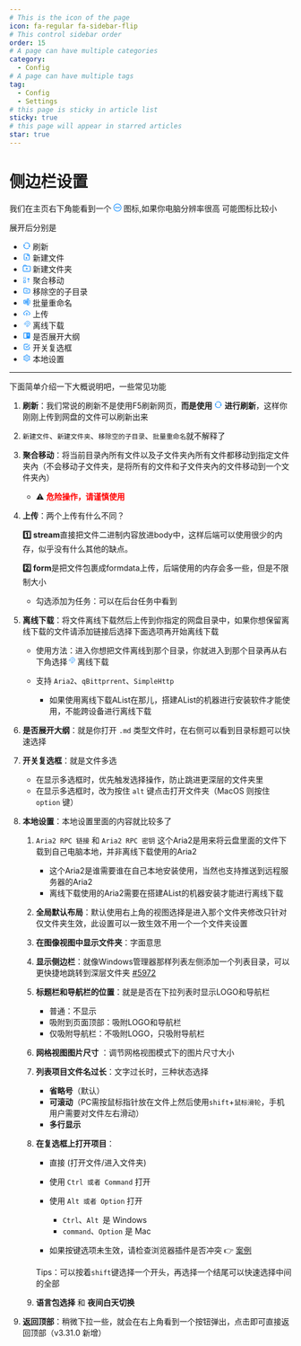 ```yaml
---
# This is the icon of the page
icon: fa-regular fa-sidebar-flip
# This control sidebar order
order: 15
# A page can have multiple categories
category:
  - Config
# A page can have multiple tags
tag:
  - Config
  - Settings
# this page is sticky in article list
sticky: true
# this page will appear in starred articles
star: true
---
```


# 侧边栏设置

我们在主页右下角能看到一个 <span style="color: rgb(24, 144, 255);"><svg fill="none" stroke-width="0" xmlns="http://www.w3.org/2000/svg" viewBox="0 0 24 24" class="toolbar-toggle hope-icon hope-c-XNyZK hope-c-PJLV hope-c-PJLV-ifkxHPo-css" height="1em" width="1em" style="overflow: visible;"><path fill="currentColor" d="M7 14a2 2 0 100-4 2 2 0 000 4zM14 12a2 2 0 11-4 0 2 2 0 014 0zM17 14a2 2 0 100-4 2 2 0 000 4z"></path><path fill="currentColor" fill-rule="evenodd" d="M24 12c0 6.627-5.373 12-12 12S0 18.627 0 12 5.373 0 12 0s12 5.373 12 12zm-2 0c0 5.523-4.477 10-10 10S2 17.523 2 12 6.477 2 12 2s10 4.477 10 10z" clip-rule="evenodd"></path></svg></span> 图标,如果你电脑分辨率很高 可能图标比较小

展开后分别是

- <span style="color: rgb(24, 144, 255);"><svg fill="currentColor" stroke-width="0" xmlns="http://www.w3.org/2000/svg" viewBox="0 0 24 24" class="hope-icon hope-c-XNyZK hope-c-PJLV hope-c-PJLV-ifkxHPo-css" tips="refresh" height="1em" width="1em" style="overflow: visible;"><path fill="none" d="M0 0h24v24H0z"></path><path d="M5.463 4.433A9.961 9.961 0 0112 2c5.523 0 10 4.477 10 10 0 2.136-.67 4.116-1.81 5.74L17 12h3A8 8 0 006.46 6.228l-.997-1.795zm13.074 15.134A9.961 9.961 0 0112 22C6.477 22 2 17.523 2 12c0-2.136.67-4.116 1.81-5.74L7 12H4a8 8 0 0013.54 5.772l.997 1.795z"></path></svg></span> 刷新 
- <span style="color: rgb(24, 144, 255);"><svg fill="none" stroke-width="0" xmlns="http://www.w3.org/2000/svg" viewBox="0 0 24 24" class="hope-icon hope-c-XNyZK hope-c-PJLV hope-c-PJLV-ifkxHPo-css" tips="new_file" height="1em" width="1em" style="overflow: visible;"><path fill="currentColor" d="M10 18v-2H8v-2h2v-2h2v2h2v2h-2v2h-2z"></path><path fill="currentColor" fill-rule="evenodd" d="M6 2a3 3 0 00-3 3v14a3 3 0 003 3h12a3 3 0 003-3V9a7 7 0 00-7-7H6zm0 2h7v5h6v10a1 1 0 01-1 1H6a1 1 0 01-1-1V5a1 1 0 011-1zm9 .1A5.009 5.009 0 0118.584 7H15V4.1z" clip-rule="evenodd"></path></svg></span> 新建文件
- <span style="color: rgb(24, 144, 255);"><svg fill="none" stroke-width="0" xmlns="http://www.w3.org/2000/svg" viewBox="0 0 24 24" class="hope-icon hope-c-XNyZK hope-c-PJLV hope-c-PJLV-ifFHZGi-css" tips="mkdir" height="1em" width="1em" style="overflow: visible;"><path fill="currentColor" d="M11 14.5v2h2v-2h2v-2h-2v-2h-2v2H9v2h2z"></path><path fill="currentColor" fill-rule="evenodd" d="M4 1.5a2 2 0 00-2 2v1c0 .057.002.113.007.168A3.001 3.001 0 000 7.5v12a3 3 0 003 3h18a3 3 0 003-3v-12a3 3 0 00-3-3h-9.126A4.002 4.002 0 008 1.5H4zm5.732 3A2 2 0 008 3.5H4v1h5.732zM3 6.5a1 1 0 00-1 1v12a1 1 0 001 1h18a1 1 0 001-1v-12a1 1 0 00-1-1H3z" clip-rule="evenodd"></path></svg></span> 新建文件夹
- <span style="color: rgb(24, 144, 255);"><svg fill="currentColor" stroke-width="0" xmlns="http://www.w3.org/2000/svg" viewBox="0 0 16 16" class="hope-icon hope-c-XNyZK hope-c-PJLV hope-c-PJLV-ifkxHPo-css" tips="recursive_move" height="1em" width="1em" style="overflow: visible;"><path fill="currentColor" d="M11 8v6h1V8h2.5l-3-3-3 3zM1 3h1.5v1H1V3zM3 3h1.5v1H3V3zM5 3h1v1.5H5V3zM1 6.5h1V8H1V6.5zM2.5 7H4v1H2.5V7zM4.5 7H6v1H4.5V7zM1 4.5h1V6H1V4.5zM5 5h1v1.5H5V5zM5 11v3H2v-3h3zm1-1H1v5h5v-5z"></path></svg></span> 聚合移动
- <span style="color: rgb(24, 144, 255);"><svg fill="none" stroke-width="0" xmlns="http://www.w3.org/2000/svg" stroke="currentColor" viewBox="0 0 24 24" class="hope-icon hope-c-XNyZK hope-c-PJLV hope-c-PJLV-ifkxHPo-css" tips="remove_empty_directory" height="1em" width="1em" style="overflow: visible;"><path stroke-linecap="round" stroke-linejoin="round" stroke-width="2" d="M9 13h6M3 17V7a2 2 0 012-2h6l2 2h6a2 2 0 012 2v8a2 2 0 01-2 2H5a2 2 0 01-2-2z"></path></svg></span> 移除空的子目录
- <span style="color: rgb(24, 144, 255);"><svg fill="currentColor" stroke-width="0" xmlns="http://www.w3.org/2000/svg" viewBox="0 0 24 24" class="hope-icon hope-c-XNyZK hope-c-PJLV hope-c-PJLV-ifkxHPo-css" tips="batch_rename" height="1em" width="1em" style="overflow: visible;"><path d="M20.005 5.995h-1v2h1v8h-1v2h1c1.103 0 2-.897 2-2v-8c0-1.102-.898-2-2-2zm-14 4H15v4H6.005z"></path><path d="M17.005 17.995V4H20V2h-8v2h3.005v1.995h-11c-1.103 0-2 .897-2 2v8c0 1.103.897 2 2 2h11V20H12v2h8v-2h-2.995v-2.005zm-13-2v-8h11v8h-11z"></path></svg></span> 批量重命名
- <span style="color: rgb(24, 144, 255);"><svg fill="currentColor" stroke-width="0" xmlns="http://www.w3.org/2000/svg" viewBox="0 0 1024 1024" class="hope-icon hope-c-XNyZK hope-c-PJLV hope-c-PJLV-ifkxHPo-css" tips="upload" height="1em" width="1em" style="overflow: visible;"><path d="M518.3 459a8 8 0 00-12.6 0l-112 141.7a7.98 7.98 0 006.3 12.9h73.9V856c0 4.4 3.6 8 8 8h60c4.4 0 8-3.6 8-8V613.7H624c6.7 0 10.4-7.7 6.3-12.9L518.3 459z"></path><path d="M811.4 366.7C765.6 245.9 648.9 160 512.2 160S258.8 245.8 213 366.6C127.3 389.1 64 467.2 64 560c0 110.5 89.5 200 199.9 200H304c4.4 0 8-3.6 8-8v-60c0-4.4-3.6-8-8-8h-40.1c-33.7 0-65.4-13.4-89-37.7-23.5-24.2-36-56.8-34.9-90.6.9-26.4 9.9-51.2 26.2-72.1 16.7-21.3 40.1-36.8 66.1-43.7l37.9-9.9 13.9-36.6c8.6-22.8 20.6-44.1 35.7-63.4a245.6 245.6 0 0152.4-49.9c41.1-28.9 89.5-44.2 140-44.2s98.9 15.3 140 44.2c19.9 14 37.5 30.8 52.4 49.9 15.1 19.3 27.1 40.7 35.7 63.4l13.8 36.5 37.8 10C846.1 454.5 884 503.8 884 560c0 33.1-12.9 64.3-36.3 87.7a123.07 123.07 0 01-87.6 36.3H720c-4.4 0-8 3.6-8 8v60c0 4.4 3.6 8 8 8h40.1C870.5 760 960 670.5 960 560c0-92.7-63.1-170.7-148.6-193.3z"></path></svg></span> 上传
- <span style="color: rgb(24, 144, 255);"><svg fill="currentColor" stroke-width="0" xmlns="http://www.w3.org/2000/svg" viewBox="0 0 512 512" class="hope-icon hope-c-XNyZK hope-c-PJLV hope-c-PJLV-iipViGO-css" tips="offline_download" height="1em" width="1em" style="overflow: visible;"><path fill="none" stroke="currentColor" stroke-miterlimit="10" stroke-width="32" d="M421.83 293.82A144 144 0 00218.18 90.17M353.94 225.94a48 48 0 00-67.88-67.88"></path><path stroke-linecap="round" stroke-miterlimit="10" stroke-width="32" d="M192 464v-48M90.18 421.82l33.94-33.94M48 320h48"></path><path fill="none" stroke="currentColor" stroke-linejoin="round" stroke-width="32" d="M286.06 158.06L172.92 271.19a32 32 0 01-45.25 0L105 248.57a32 32 0 010-45.26L218.18 90.17M421.83 293.82L308.69 407a32 32 0 01-45.26 0l-22.62-22.63a32 32 0 010-45.26l113.13-113.17M139.6 169.98l67.88 67.89M275.36 305.75l67.89 67.88"></path></svg></span> 离线下载
- <span style="color: rgb(24, 144, 255);"><svg fill="currentColor" stroke-width="0" xmlns="http://www.w3.org/2000/svg" viewBox="0 0 24 24" class="hope-icon hope-c-XNyZK hope-c-PJLV hope-c-PJLV-ifkxHPo-css" tips="toggle_markdown_toc" height="1em" width="1em" style="overflow: visible;"><path d="M20 3H4c-1.103 0-2 .897-2 2v14c0 1.103.897 2 2 2h16c1.103 0 2-.897 2-2V5c0-1.103-.897-2-2-2zm-1 4v2h-5V7h5zm-5 4h5v2h-5v-2zM4 19V5h7v14H4z"></path></svg></span> 是否展开大纲
- <span style="color: rgb(24, 144, 255);"><svg fill="none" stroke-width="2" xmlns="http://www.w3.org/2000/svg" stroke="currentColor" stroke-linecap="round" stroke-linejoin="round" viewBox="0 0 24 24" class="hope-icon hope-c-XNyZK hope-c-PJLV hope-c-PJLV-ifkxHPo-css" tips="toggle_checkbox" height="1em" width="1em" style="overflow: visible;"><path stroke="none" d="M0 0h24v24H0z"></path><path d="M9 11l3 3 8-8"></path><path d="M20 12v6a2 2 0 01-2 2H6a2 2 0 01-2-2V6a2 2 0 012-2h9"></path></svg></span> 开关复选框
- <span style="color: rgb(24, 144, 255);"><svg fill="currentColor" stroke-width="0" xmlns="http://www.w3.org/2000/svg" viewBox="0 0 1024 1024" class="hope-icon hope-c-XNyZK hope-c-PJLV hope-c-PJLV-ifkxHPo-css" tips="local_settings" height="1em" width="1em" style="overflow: visible;"><path d="M924.8 625.7l-65.5-56c3.1-19 4.7-38.4 4.7-57.8s-1.6-38.8-4.7-57.8l65.5-56a32.03 32.03 0 009.3-35.2l-.9-2.6a443.74 443.74 0 00-79.7-137.9l-1.8-2.1a32.12 32.12 0 00-35.1-9.5l-81.3 28.9c-30-24.6-63.5-44-99.7-57.6l-15.7-85a32.05 32.05 0 00-25.8-25.7l-2.7-.5c-52.1-9.4-106.9-9.4-159 0l-2.7.5a32.05 32.05 0 00-25.8 25.7l-15.8 85.4a351.86 351.86 0 00-99 57.4l-81.9-29.1a32 32 0 00-35.1 9.5l-1.8 2.1a446.02 446.02 0 00-79.7 137.9l-.9 2.6c-4.5 12.5-.8 26.5 9.3 35.2l66.3 56.6c-3.1 18.8-4.6 38-4.6 57.1 0 19.2 1.5 38.4 4.6 57.1L99 625.5a32.03 32.03 0 00-9.3 35.2l.9 2.6c18.1 50.4 44.9 96.9 79.7 137.9l1.8 2.1a32.12 32.12 0 0035.1 9.5l81.9-29.1c29.8 24.5 63.1 43.9 99 57.4l15.8 85.4a32.05 32.05 0 0025.8 25.7l2.7.5a449.4 449.4 0 00159 0l2.7-.5a32.05 32.05 0 0025.8-25.7l15.7-85a350 350 0 0099.7-57.6l81.3 28.9a32 32 0 0035.1-9.5l1.8-2.1c34.8-41.1 61.6-87.5 79.7-137.9l.9-2.6c4.5-12.3.8-26.3-9.3-35zM788.3 465.9c2.5 15.1 3.8 30.6 3.8 46.1s-1.3 31-3.8 46.1l-6.6 40.1 74.7 63.9a370.03 370.03 0 01-42.6 73.6L721 702.8l-31.4 25.8c-23.9 19.6-50.5 35-79.3 45.8l-38.1 14.3-17.9 97a377.5 377.5 0 01-85 0l-17.9-97.2-37.8-14.5c-28.5-10.8-55-26.2-78.7-45.7l-31.4-25.9-93.4 33.2c-17-22.9-31.2-47.6-42.6-73.6l75.5-64.5-6.5-40c-2.4-14.9-3.7-30.3-3.7-45.5 0-15.3 1.2-30.6 3.7-45.5l6.5-40-75.5-64.5c11.3-26.1 25.6-50.7 42.6-73.6l93.4 33.2 31.4-25.9c23.7-19.5 50.2-34.9 78.7-45.7l37.9-14.3 17.9-97.2c28.1-3.2 56.8-3.2 85 0l17.9 97 38.1 14.3c28.7 10.8 55.4 26.2 79.3 45.8l31.4 25.8 92.8-32.9c17 22.9 31.2 47.6 42.6 73.6L781.8 426l6.5 39.9zM512 326c-97.2 0-176 78.8-176 176s78.8 176 176 176 176-78.8 176-176-78.8-176-176-176zm79.2 255.2A111.6 111.6 0 01512 614c-29.9 0-58-11.7-79.2-32.8A111.6 111.6 0 01400 502c0-29.9 11.7-58 32.8-79.2C454 401.6 482.1 390 512 390c29.9 0 58 11.6 79.2 32.8A111.6 111.6 0 01624 502c0 29.9-11.7 58-32.8 79.2z"></path></svg></span> 本地设置



-----

下面简单介绍一下大概说明吧，一些常见功能

1. **刷新**：我们常说的刷新不是使用F5刷新网页，**而是使用** <span style="color: rgb(24, 144, 255);"><svg fill="currentColor" stroke-width="0" xmlns="http://www.w3.org/2000/svg" viewBox="0 0 24 24" class="hope-icon hope-c-XNyZK hope-c-PJLV hope-c-PJLV-ifkxHPo-css" tips="refresh" height="1em" width="1em" style="overflow: visible;"><path fill="none" d="M0 0h24v24H0z"></path><path d="M5.463 4.433A9.961 9.961 0 0112 2c5.523 0 10 4.477 10 10 0 2.136-.67 4.116-1.81 5.74L17 12h3A8 8 0 006.46 6.228l-.997-1.795zm13.074 15.134A9.961 9.961 0 0112 22C6.477 22 2 17.523 2 12c0-2.136.67-4.116 1.81-5.74L7 12H4a8 8 0 0013.54 5.772l.997 1.795z"></path></svg></span> **进行刷新**，这样你刚刚上传到网盘的文件可以刷新出来

   

2. `新建文件`、`新建文件夹`、`移除空的子目录`、`批量重命名`就不解释了

   

3. **聚合移动**：将当前目录內所有文件以及子文件夹內所有文件都移动到指定文件夹內（不会移动子文件夹，是将所有的文件和子文件夹內的文件移动到一个文件夹內）

   - :warning: <b style="color:red;">危险操作，请谨慎使用</b>

   

4. **上传**：两个上传有什么不同？

   **1️⃣ stream**直接把文件二进制内容放进body中，这样后端可以使用很少的内存，似乎没有什么其他的缺点。

   **2️⃣ form**是把文件包裹成formdata上传，后端使用的内存会多一些，但是不限制大小

   - 勾选添加为任务：可以在后台任务中看到

   

5. **离线下载**：将文件离线下载然后上传到你指定的网盘目录中，如果你想保留离线下载的文件请添加链接后选择下面选项再开始离线下载

   - 使用方法：进入你想把文件离线到那个目录，你就进入到那个目录再从右下角选择<span style="color: rgb(24, 144, 255);"><svg fill="currentColor" stroke-width="0" xmlns="http://www.w3.org/2000/svg" viewBox="0 0 512 512" class="hope-icon hope-c-XNyZK hope-c-PJLV hope-c-PJLV-iipViGO-css" tips="offline_download" height="1em" width="1em" style="overflow: visible;"><path fill="none" stroke="currentColor" stroke-miterlimit="10" stroke-width="32" d="M421.83 293.82A144 144 0 00218.18 90.17M353.94 225.94a48 48 0 00-67.88-67.88"></path><path stroke-linecap="round" stroke-miterlimit="10" stroke-width="32" d="M192 464v-48M90.18 421.82l33.94-33.94M48 320h48"></path><path fill="none" stroke="currentColor" stroke-linejoin="round" stroke-width="32" d="M286.06 158.06L172.92 271.19a32 32 0 01-45.25 0L105 248.57a32 32 0 010-45.26L218.18 90.17M421.83 293.82L308.69 407a32 32 0 01-45.26 0l-22.62-22.63a32 32 0 010-45.26l113.13-113.17M139.6 169.98l67.88 67.89M275.36 305.75l67.89 67.88"></path></svg></span> 离线下载

   - 支持 `Aria2`、`qBittprrent`、`SimpleHttp`
     - 如果使用离线下载AList在那儿，搭建AList的机器进行安装软件才能使用，不能跨设备进行离线下载



6. **是否展开大纲**：就是你打开 `.md` 类型文件时，在右侧可以看到目录标题可以快速选择



7. **开关复选框**：就是文件多选
   - 在显示多选框时，优先触发选择操作，防止跳进更深层的文件夹里
   - 在显示多选框时，改为按住 `alt` 键点击打开文件夹（MacOS 则按住 `option` 键）



8. **本地设置**：本地设置里面的内容就比较多了

   1. `Aria2 RPC 链接` 和 `Aria2 RPC 密钥` 这个Aria2是用来将云盘里面的文件下载到自己电脑本地，并非离线下载使用的Aria2
      - 这个Aria2是谁需要谁在自己本地安装使用，当然也支持推送到远程服务器的Aria2
      - 离线下载使用的Aria2需要在搭建AList的机器安装才能进行离线下载

   

   2. **全局默认布局**：默认使用右上角的视图选择是进入那个文件夹修改只针对仅文件夹生效，此设置可以一致生效不用一个一个文件夹设置

   

   3. **在图像视图中显示文件夹**：字面意思

   
   
   4. **显示侧边栏**：就像Windows管理器那样列表左侧添加一个列表目录，可以更快捷地跳转到深层文件夹 [#5972](https://github.com/alist-org/alist/issues/5972)
   
      
   
   5. **标题栏和导航栏的位置**：就是是否在下拉列表时显示LOGO和导航栏
   
      - 普通：不显示
      - 吸附到页面顶部：吸附LOGO和导航栏
      - 仅吸附导航栏：不吸附LOGO，只吸附导航栏
   
      
   
   6. **网格视图图片尺寸** ：调节网格视图模式下的图片尺寸大小
   
      
   
   7. **列表项目文件名过长**：文字过长时，三种状态选择
   
      - **省略号**（默认）
      - **可滚动**（PC需按鼠标指针放在文件上然后使用`shift`+`鼠标滑轮`，手机用户需要对文件左右滑动）
      - **多行显示**

   
   
   8. **在复选框上打开项目**：
   
      - 直接 (打开文件/进入文件夹)
   
      - 使用 `Ctrl 或者 Command` 打开
   
      - 使用 `Alt 或者 Option` 打开
        - `Ctrl`、`Alt `是 Windows
        - `command`、`Option` 是 Mac
      - 如果按键选项未生效，请检查浏览器插件是否冲突 :point_right: [案例](https://github.com/alist-org/alist-web/pull/154#issuecomment-1972681627)
   
      <i class="fa-solid fa-lightbulb fa-bounce" style="color: green;"></i> Tips：可以按着`shift`键选择一个开头，再选择一个结尾可以快速选择中间的全部
   
   
   
   9. **语言包选择** 和 **夜间白天切换**
   
   
   
9. **返回顶部**：稍微下拉一些，就会在右上角看到一个按钮弹出，点击即可直接返回顶部（v3.31.0 新增）



